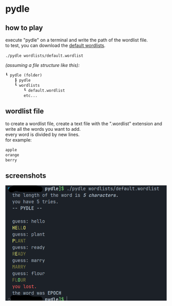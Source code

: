 # pydle

## how to play

execute "pydle" on a terminal and write the path of the wordlist file.\
to test, you can download the [default wordlists](wordlists).

`./pydle wordlists/default.wordlist`

*(assuming a file structure like this):*

```text
┖ pydle (folder)
    ┠ pydle
    ┖ wordlists
        ┖ default.wordlist
        etc...
```

## wordlist file

to create a wordlist file, create a text file with the ".wordlist" extension and write all the words you want to add.\
every word is divided by new lines.\
for example:

```text
apple
orange
berry
```

## screenshots

![preview](previews/preview.png)
